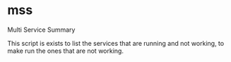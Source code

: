 # mss
Multi Service Summary

This script is exists to list the services that are running and not working, to make run the ones that are not working.

